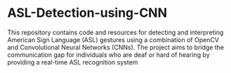 # ASL-Detection-using-CNN
This repository contains code and resources for detecting and interpreting American Sign Language (ASL) gestures using a combination of OpenCV and Convolutional Neural Networks (CNNs). The project aims to bridge the communication gap for individuals who are deaf or hard of hearing by providing a real-time ASL recognition system
